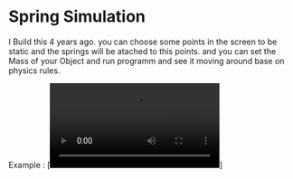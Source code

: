 # Spring Simulation
I Build this 4 years ago.
you can choose some points in the screen to be static and the springs will be atached to this points. and you can set the Mass of your Object and run programm and see it moving around base on physics rules.

Example : 
[![Watch the video](https://dl.dropboxusercontent.com/s/umc9919dtca57fl/Proj.mp4?dl=0)]
